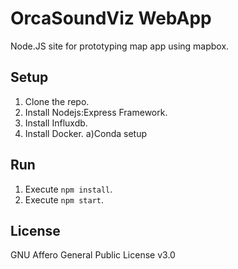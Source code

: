 # OrcaSoundViz WebApp
Node.JS site for prototyping map app using mapbox. 

## Setup

1. Clone the repo.
2. Install Nodejs:Express Framework.
3. Install Influxdb.
4. Install Docker.
   a)Conda setup
 
## Run

1. Execute `npm install`.
2. Execute `npm start`.

## License

GNU Affero General Public License v3.0
